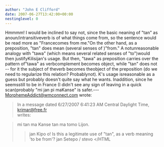 ```yaml
---
author: "John E Clifford"
date: 2007-06-27T13:42:00+00:00
nestinglevel: 0
---
```

Hmmmm! I would be inclined to say not, since the basic neaning of "tan" as anoun/intransitiveverb is of what things come from, so the sentence would be read more as "Francecomes from me."On the other hand, as a preposition, "tan" does mean (several senses of )"from." A notunreasonable analogy with "tawa" (which means several related senses of "to")would then justifyKilisijan's usage. But then, "tawa" as preposition carries over the pattern of"tawa" as verbcomplement becomes object, while "tan" does not --
 for it the subject of theverb becomes theobject of the preposition (do we need to regularize this relation? Probablynot). K's usage isreasonable as a guess but probably doesn't quite say what he wants. Inaddition, since he seemsstill to be in France (I didn't see any sign of leaving in a quick scan)probably "mi jan pi maKanse" is safer.---
 [MorphemeAddict@wmconnect.com](mailto://MorphemeAddict@wmconnect.com) wrote:

> In a message dated 6/27/2007 6:41:23 AM Central Daylight Time, [krimar@free.fr](mailto://krimar@free.fr)\
> writes:

>>> 
> mi tan ma Kanse tan ma tomo Lijon.
> 
>> jan Kipo o!
> Is this a legitimate use of "tan", as a verb meaning 'to be from'?
>> jan Setepo / stevo </HTML
>>